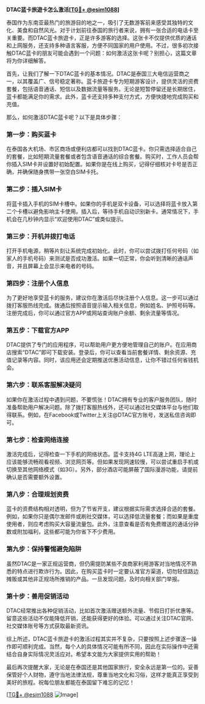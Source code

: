 **DTAC蓝卡旅遊卡怎么激活[[TG💪+ @esim1088](https://t.me/s/esim1088)]**

泰国作为东南亚最热门的旅游目的地之一，吸引了无数游客前来感受其独特的文化、美食和自然风光。对于计划前往泰国的旅行者来说，拥有一张合适的电话卡至关重要。而DTAC蓝卡旅遊卡，正是许多游客的选择。这张卡不仅提供优质的通话和上网服务，还支持多种语言客服，方便不同国家的用户使用。不过，很多初次接触DTAC蓝卡的朋友可能会遇到一个问题：如何激活这张卡呢？别担心，这篇文章将为你详细解答。

首先，让我们了解一下DTAC蓝卡的基本情况。DTAC是泰国三大电信运营商之一，以其覆盖广、信号稳定著称。蓝卡旅遊卡专为短期游客设计，提供灵活的资费套餐，包括语音通话、短信以及数据流量等服务。无论是短暂停留还是长期居住，蓝卡都能满足你的需求。此外，蓝卡还支持多种支付方式，方便快捷地完成购买和充值。

那么，如何激活DTAC蓝卡呢？以下是具体步骤：

### **第一步：购买蓝卡**
在泰国各大机场、市区商场或便利店都可以找到DTAC蓝卡。你只需选择适合自己的套餐，比如短期流量套餐或者包含语音通话的综合套餐。购买时，工作人员会帮你插入SIM卡并设置好初始配置。如果你是在线上购买，记得仔细核对卡号是否正确，并确保随身携带一张空白SIM卡托。

### **第二步：插入SIM卡**
将蓝卡插入手机的SIM卡槽中。如果你的手机是双卡设备，可以选择将蓝卡放入第二个卡槽以避免影响主卡使用。插入后，等待手机自动识别新卡。通常情况下，手机会在几秒钟内显示“欢迎使用DTAC”或类似提示。

### **第三步：开机并拨打电话**
打开手机电源，稍等片刻让系统完成初始化。此时，你可以尝试拨打任何号码（如家人的手机号码）来测试是否成功激活。如果一切正常，你会听到清晰的通话声音，并且屏幕上会显示来电者的号码。

### **第四步：注册个人信息**
为了更好地享受蓝卡的服务，建议你在激活后尽快注册个人信息。这一步可以通过拨打客服热线完成。拨通后按照语音提示输入相关信息，例如姓名、护照号码等。注册完成后，你可以通过官方APP或网站查询账户余额、剩余流量等情况。

### **第五步：下载官方APP**
DTAC提供了专门的应用程序，可以帮助用户更方便地管理自己的账户。在应用商店搜索“DTAC”即可下载安装。登录后，你可以查看当前套餐详情、剩余资源、充值记录等内容。同时，该应用还会定期推送优惠活动信息，让你不错过任何省钱机会。

### **第六步：联系客服解决疑问**
如果你在激活过程中遇到问题，不要慌张！DTAC拥有专业的客户服务团队，随时准备帮助用户解决问题。除了拨打客服热线外，还可以通过社交媒体平台与他们取得联系。例如，在Facebook或Twitter上关注@DTAC官方账号，发送私信咨询即可。

### **第七步：检查网络连接**
激活完成后，记得检查一下手机的网络状态。蓝卡支持4G LTE高速上网，理论上应该能够流畅观看视频、浏览网页等。但如果发现网速较慢，可以尝试重启手机或切换至其他网络模式（如3G）。另外，部分酒店可能屏蔽了国际漫游功能，请提前确认是否需要额外设置。

### **第八步：合理规划资费**
蓝卡的资费结构相对透明，但为了节省开支，建议根据实际需求选择合适的套餐。例如，如果你只是偶尔发邮件或刷社交媒体，可以选择低流量套餐；而如果是重度使用者，则应考虑购买大容量流量包。此外，注意查看是否有免费赠送的通话分钟数或附加福利，这些都可能为你省下不少费用。

### **第九步：保持警惕避免陷阱**
虽然DTAC是一家正规运营商，但仍需提防某些不良商家利用游客对当地情况不熟悉的特点进行欺诈行为。因此，在购买蓝卡时一定要认准官方渠道，切勿轻信路边摊贩或其他非正规场所推销的产品。一旦发现问题，及时向相关部门举报。

### **第十步：善用促销活动**
DTAC经常推出各种促销活动，比如首次激活赠送额外流量、节假日打折优惠等。留意这些活动不仅能降低开销，还能获得更好的体验。可以通过关注DTAC官网、社交媒体账号等方式获取最新资讯。

综上所述，DTAC蓝卡旅遊卡的激活过程其实并不复杂，只要按照上述步骤逐一操作即可顺利完成。当然，每个人的具体情况可能有所不同，因此在实际操作中还需结合自身实际情况灵活应对。希望本文能为大家提供实用的帮助！

最后再次提醒大家，无论是在泰国还是其他国家旅行，安全永远是第一位的。妥善保管好个人财物，遵守当地法律法规，尊重当地文化和习俗，这样才能真正享受到美好的旅程。祝每位朋友都能在泰国留下难忘的记忆！

[[TG💪+ @esim1088](https://t.me/s/esim1088) ![Image](https://i.postimg.cc/4NQfJmqS/Snipaste-2025-05-13-00-14-12.png)]